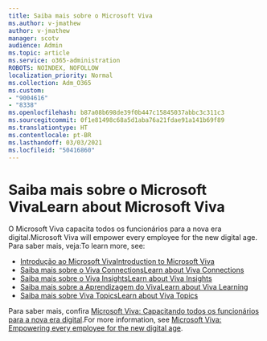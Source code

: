 ```yaml
---
title: Saiba mais sobre o Microsoft Viva
ms.author: v-jmathew
author: v-jmathew
manager: scotv
audience: Admin
ms.topic: article
ms.service: o365-administration
ROBOTS: NOINDEX, NOFOLLOW
localization_priority: Normal
ms.collection: Adm_O365
ms.custom:
- "9004616"
- "8338"
ms.openlocfilehash: b87a08b698de39f0b447c15845037abbc3c311c3
ms.sourcegitcommit: 0f1e81498c68a5d1aba76a21fdae91a141b69f89
ms.translationtype: HT
ms.contentlocale: pt-BR
ms.lasthandoff: 03/03/2021
ms.locfileid: "50416860"
---
```

# <a name="learn-about-microsoft-viva"></a><span data-ttu-id="44308-102">Saiba mais sobre o Microsoft Viva</span><span class="sxs-lookup"><span data-stu-id="44308-102">Learn about Microsoft Viva</span></span>

<span data-ttu-id="44308-103">O Microsoft Viva capacita todos os funcionários para a nova era digital.</span><span class="sxs-lookup"><span data-stu-id="44308-103">Microsoft Viva will empower every employee for the new digital age.</span></span> <span data-ttu-id="44308-104">Para saber mais, veja:</span><span class="sxs-lookup"><span data-stu-id="44308-104">To learn more, see:</span></span>

- [<span data-ttu-id="44308-105">Introdução ao Microsoft Viva</span><span class="sxs-lookup"><span data-stu-id="44308-105">Introduction to Microsoft Viva</span></span>](https://www.microsoft.com/microsoft-viva/overview)
- [<span data-ttu-id="44308-106">Saiba mais sobre o Viva Connections</span><span class="sxs-lookup"><span data-stu-id="44308-106">Learn about Viva Connections</span></span>](https://aka.ms/VivaConnectionsBlog/)
- [<span data-ttu-id="44308-107">Saiba mais sobre o Viva Insights</span><span class="sxs-lookup"><span data-stu-id="44308-107">Learn about Viva Insights</span></span>](https://aka.ms/VivaInsightsBlog)
- [<span data-ttu-id="44308-108">Saiba mais sobre a Aprendizagem do Viva</span><span class="sxs-lookup"><span data-stu-id="44308-108">Learn about Viva Learning</span></span>](https://aka.ms/VivaLearningBlog)
- [<span data-ttu-id="44308-109">Saiba mais sobre Viva Topics</span><span class="sxs-lookup"><span data-stu-id="44308-109">Learn about Viva Topics</span></span>](https://aka.ms/viva/topics/blog)

<span data-ttu-id="44308-110">Para saber mais, confira [Microsoft Viva: Capacitando todos os funcionários para a nova era digital](https://www.microsoft.com/microsoft-365/blog/2021/02/04/microsoft-viva-empowering-every-employee-for-the-new-digital-age/).</span><span class="sxs-lookup"><span data-stu-id="44308-110">For more information, see [Microsoft Viva: Empowering every employee for the new digital age](https://www.microsoft.com/microsoft-365/blog/2021/02/04/microsoft-viva-empowering-every-employee-for-the-new-digital-age/).</span></span>
